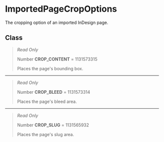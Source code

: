 # ImportedPageCropOptions
The cropping option of an imported InDesign page.

## Class
> *Read Only* 
> 
> Number **CROP_CONTENT** = 1131573315
> 
> Places the page's bounding box.
*** 
> *Read Only* 
> 
> Number **CROP_BLEED** = 1131573314
> 
> Places the page's bleed area.
*** 
> *Read Only* 
> 
> Number **CROP_SLUG** = 1131565932
> 
> Places the page's slug area.


